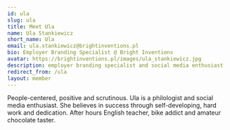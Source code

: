 ```yaml
---
id: ula
slug: ula
title: Meet Ula
name: Ula Stankiewicz
short_name: Ula
email: ula.stankiewicz@brightinventions.pl
bio: Employer Branding Specialist @ Bright Inventions
avatar: https://brightinventions.pl/images/ula_stankiewicz.jpg
description: employer branding specialist and social media enthusiast
redirect_from: /ula
layout: member
---
```


People-centered, positive and scrutinous. Ula is a philologist and social media enthusiast. She believes in success through self-developing, hard work and dedication. After hours English teacher, bike addict and amateur chocolate taster.
